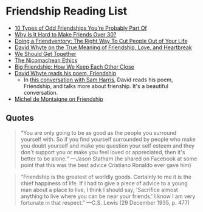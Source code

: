 # Friendship Reading List

- [10 Types of Odd Friendships You’re Probably Part Of](https://waitbutwhy.com/2014/12/10-types-odd-friendships-youre-probably-part.html)
- [Why Is It Hard to Make Friends Over 30?](https://www.nytimes.com/2012/07/15/fashion/the-challenge-of-making-friends-as-an-adult.html)
- [Doing a Friendventory: The Right Way To Cut People Out of Your Life](https://www.danmartell.com/friendventory)
- [David Whyte on the True Meaning of Friendship, Love, and Heartbreak](https://www.brainpickings.org/2015/04/29/david-whyte-consolations-words)
- [We Should Get Together](https://bookshop.org/books/we-should-get-together-the-secret-to-cultivating-better-friendships/9781734379716)
- [The Nicomachean Ethics](https://www.amazon.com/Nicomachean-Ethics-Penguin-Classics/dp/0140449493/)
- [Big Friendship: How We Keep Each Other Close](https://bookshop.org/books/big-friendship-how-we-keep-each-other-close/9781982111908)
- [David Whyte reads his poem, Friendship](https://dynamic.wakingup.com/course/CC89FC)
  - In [this conversation with Sam Harris](https://dynamic.wakingup.com/course/C1134C), David reads his poem, Friendship, and talks more about frienship. It's a beautiful conversation.
- [Michel de Montaigne on Friendship](https://www.penguinrandomhouse.com/books/297633/on-friendship-by-michel-de-montaigne/)


## Quotes

> “You are only going to be as good as the people you surround yourself with. So if you find yourself surrounded by people who make you doubt yourself and make you question your self esteem and they don't support you or make you feel loved or appreciated, then it's better to be alone.“
  —Jason Statham (he shared on Facebook at some point that this was the best advice Cristiano Ronaldo ever gave him) 
  
> “Friendship is the greatest of worldly goods. Certainly to me it is the chief happiness of life. If I had to give a piece of advice to a young man about a place to live, I think I should say, 'Sacrifice almost anything to live where you can be near your friends.' I know I am very fortunate in that respect.” —C.S. Lewis (29 December 1935, p. 477) 

